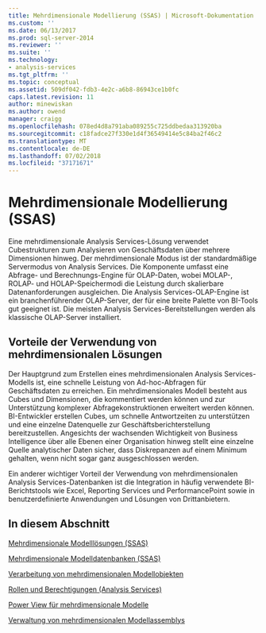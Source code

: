 ```yaml
---
title: Mehrdimensionale Modellierung (SSAS) | Microsoft-Dokumentation
ms.custom: ''
ms.date: 06/13/2017
ms.prod: sql-server-2014
ms.reviewer: ''
ms.suite: ''
ms.technology:
- analysis-services
ms.tgt_pltfrm: ''
ms.topic: conceptual
ms.assetid: 509df042-fdb3-4e2c-a6b8-86943ce1b0fc
caps.latest.revision: 11
author: minewiskan
ms.author: owend
manager: craigg
ms.openlocfilehash: 078ed4d8a791aba089255c725ddbedaa313920ba
ms.sourcegitcommit: c18fadce27f330e1d4f36549414e5c84ba2f46c2
ms.translationtype: MT
ms.contentlocale: de-DE
ms.lasthandoff: 07/02/2018
ms.locfileid: "37171671"
---
```

# <a name="multidimensional-modeling-ssas"></a>Mehrdimensionale Modellierung (SSAS)
  Eine mehrdimensionale Analysis Services-Lösung verwendet Cubestrukturen zum Analysieren von Geschäftsdaten über mehrere Dimensionen hinweg. Der mehrdimensionale Modus ist der standardmäßige Servermodus von Analysis Services. Die Komponente umfasst eine Abfrage- und Berechnungs-Engine für OLAP-Daten, wobei MOLAP-, ROLAP- und HOLAP-Speichermodi die Leistung durch skalierbare Datenanforderungen ausgleichen. Die Analysis Services-OLAP-Engine ist ein branchenführender OLAP-Server, der für eine breite Palette von BI-Tools gut geeignet ist. Die meisten Analysis Services-Bereitstellungen werden als klassische OLAP-Server installiert.  
  
## <a name="benefits-of-using-multidimensional-solutions"></a>Vorteile der Verwendung von mehrdimensionalen Lösungen  
 Der Hauptgrund zum Erstellen eines mehrdimensionalen Analysis Services-Modells ist, eine schnelle Leistung von Ad-hoc-Abfragen für Geschäftsdaten zu erreichen. Ein mehrdimensionales Modell besteht aus Cubes und Dimensionen, die kommentiert werden können und zur Unterstützung komplexer Abfragekonstruktionen erweitert werden können. BI-Entwickler erstellen Cubes, um schnelle Antwortzeiten zu unterstützen und eine einzelne Datenquelle zur Geschäftsberichterstellung bereitzustellen. Angesichts der wachsenden Wichtigkeit von Business Intelligence über alle Ebenen einer Organisation hinweg stellt eine einzelne Quelle analytischer Daten sicher, dass Diskrepanzen auf einem Minimum gehalten, wenn nicht sogar ganz ausgeschlossen werden.  
  
 Ein anderer wichtiger Vorteil der Verwendung von mehrdimensionalen Analysis Services-Datenbanken ist die Integration in häufig verwendete BI-Berichtstools wie Excel, Reporting Services und PerformancePoint sowie in benutzerdefinierte Anwendungen und Lösungen von Drittanbietern.  
  
## <a name="in-this-section"></a>In diesem Abschnitt  
 [Mehrdimensionale Modelllösungen &#40;SSAS&#41;](multidimensional-model-solutions-ssas.md)  
  
 [Mehrdimensionale Modelldatenbanken &#40;SSAS&#41;](multidimensional-model-databases-ssas.md)  
  
 [Verarbeitung von mehrdimensionalen Modellobjekten](processing-a-multidimensional-model-analysis-services.md)  
  
 [Rollen und Berechtigungen &#40;Analysis Services&#41;](roles-and-permissions-analysis-services.md)  
  
 [Power View für mehrdimensionale Modelle](power-view-for-multidimensional-models.md)  
  
 [Verwaltung von mehrdimensionalen Modellassemblys](multidimensional-model-assemblies-management.md)  
  
  

